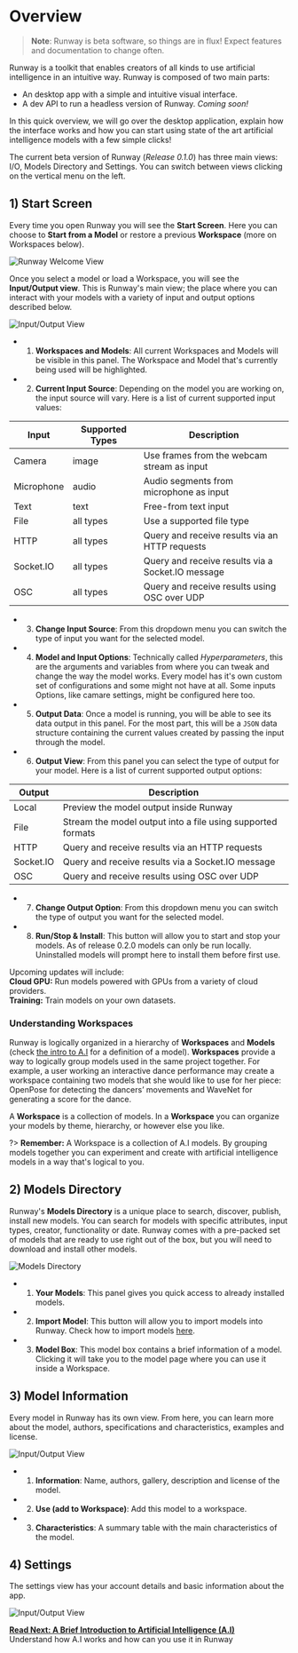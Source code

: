 # Overview

> __Note__: Runway is beta software, so things are in flux! Expect features and documentation to change often.

Runway is a toolkit that enables creators of all kinds to use artificial intelligence in an intuitive way. Runway is composed of two main parts:
- An desktop app with a simple and intuitive visual interface.
- A dev API to run a headless version of Runway. *Coming soon!*

In this quick overview, we will go over the desktop application, explain how the interface works and how you can start using state of the art artificial intelligence models with a few simple clicks!

The current beta version of Runway (*Release 0.1.0*) has three main views: I/O, Models Directory and Settings. You can switch between views clicking on the vertical menu on the left.

## 1) Start Screen

Every time you open Runway you will see the **Start Screen**. Here you can choose to **Start from a Model** or restore a previous **Workspace** (more on Workspaces below).

![Runway Welcome View](https://runway.nyc3.digitaloceanspaces.com/documentation/0.2.0/splash.jpg)

Once you select a model or load a Workspace, you will see the **Input/Output view**. This is Runway's main view; the place where you can interact with your models with a variety of input and output options described below.

![Input/Output View](https://runway.nyc3.digitaloceanspaces.com/documentation/0.2.0/io_annotated.jpg)

- 1) **Workspaces and Models**: All current Workspaces and Models will be visible in this panel. The Workspace and Model that's currently being used will be highlighted.
- 2) **Current Input Source**: Depending on the model you are working on, the input source will vary. Here is a list of current supported input values:

| Input      | Supported Types | Description                                       |
|------------|-----------------|---------------------------------------------------|
| Camera     | image           | Use frames from the webcam stream as input        |
| Microphone | audio           | Audio segments from microphone as input           |
| Text       | text            | Free-from text input                              |
| File       | all types       | Use a supported file type                         |
| HTTP       | all types       | Query and receive results via an HTTP requests    |
| Socket.IO  | all types       | Query and receive results via a Socket.IO message |
| OSC        | all types       | Query and receive results using OSC over UDP      |

- 3) **Change Input Source**: From this dropdown menu you can switch the type of input you want for the selected model.
- 4) **Model and Input Options**: Technically called *Hyperparameters*, this are the arguments and variables from where you can tweak and change the way the model works. Every model has it's own custom set of configurations and some might not have at all. Some inputs Options, like camare settings, might be configured here too.
- 5) **Output Data**: Once a model is running, you will be able to see its data output in this panel. For the most part, this will be a `JSON` data structure containing the current values created by passing the input through the model.
- 6) **Output View**: From this panel you can select the type of output for your model. Here is a list of current supported output options:

| Output     | Description                                       
|------------|---------------------------------------------------------------------|
| Local      | Preview the model output inside Runway                              |
| File       | Stream the model output into a file using supported formats         |
| HTTP       | Query and receive results via an HTTP requests                      |
| Socket.IO  | Query and receive results via a Socket.IO message                   |
| OSC        | Query and receive results using OSC over UDP                        |

- 7) **Change Output Option**: From this dropdown menu you can switch the type of output you want for the selected model.
- 8) **Run/Stop & Install**: This button will allow you to start and stop your models. As of release 0.2.0 models can only be run locally. Uninstalled models will prompt here to install them before first use.

<p class='note'>
  Upcoming updates will include: <br>
  <b>Cloud GPU:</b> Run models powered with GPUs from a variety of cloud providers. <br>
  <b>Training:</b> Train models on your own datasets.
</p>

### Understanding Workspaces

Runway is logically organized in a hierarchy of **Workspaces** and **Models** (check [the intro to A.I](getting-started/intro-to-ai.md) for a definition of a model). **Workspaces** provide a way to logically group models used in the same project together. For example, a user working an interactive dance performance may create a workspace containing two models that she would like to use for her piece: OpenPose for detecting the dancers’ movements and WaveNet for generating a score for the dance.

A **Workspace** is a collection of models. In a **Workspace** you can organize your models by theme, hierarchy, or however else you like.

?> **Remember:** A Workspace is a collection of A.I models. By grouping models together you can experiment and create with artificial intelligence models in a way that's logical to you.

## 2) Models Directory

Runway's **Models Directory** is a unique place to search, discover, publish, install new models. You can search for models with specific attributes, input types, creator, functionality or date. Runway comes with a pre-packed set of models that are ready to use right out of the box, but you will need to download and install other models.

![Models Directory](https://runway.nyc3.digitaloceanspaces.com/documentation/0.2.0/models_directory_annotated.jpg)

- 1) **Your Models**: This panel gives you quick access to already installed models.
- 2) **Import Model**: This button will allow you to import models into Runway. Check how to import models [here](how-to/importing.md).
- 3) **Model Box**: This model box contains a brief information of a model. Clicking it will take you to the model page where you can use it inside a Workspace.

## 3) Model Information

Every model in Runway has its own view. From here, you can learn more about the model, authors, specifications and characteristics, examples and license.

![Input/Output View](https://runway.nyc3.digitaloceanspaces.com/documentation/0.2.0/models_info_annotated.jpg)

- 1) **Information**: Name, authors, gallery, description and license of the model.
- 2) **Use (add to Workspace)**: Add this model to a workspace.
- 3) **Characteristics**: A summary table with the main characteristics of the model.

## 4) Settings

The settings view has your account details and basic information about the app.

![Input/Output View](https://runway.nyc3.cdn.digitaloceanspaces.com/documentation/settings_view.png)

<p class='next'>
  <b><a href="/#/getting-started/intro-to-ai">
   Read Next: A Brief Introduction to Artificial Intelligence (A.I)
  </b></a>
  <br/>
  Understand how A.I works and how can you use it in Runway
</p>
